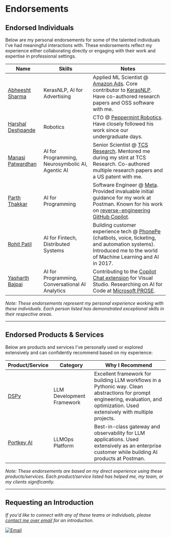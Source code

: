 # Endorsements

## Endorsed Individuals
Below are my personal endorsements for some of the talented individuals I've had meaningful interactions with. These endorsements reflect my experience either collaborating directly or engaging with their work and expertise in professional settings.

| Name | Skills | Notes |
|------|---------|--------|
| [Abheesht Sharma](https://www.linkedin.com/in/abheesht-sharma/) | KerasNLP, AI for Advertising | Applied ML Scientist @ [Amazon Ads](https://www.linkedin.com/company/amazon/posts/?feedView=all). Core contributor to [KerasNLP](https://keras.io/keras_nlp/). Have co-authored research papers and OSS software with me. |
| [Harshal Deshpande](https://www.linkedin.com/in/harshal-deshpande/) | Robotics | CTO @ [Peppermint Robotics](https://www.linkedin.com/company/peppermintrobotics/posts/?feedView=all). Have closely followed his work since our undergraduate days. |
| [Manasi Patwardhan](https://www.linkedin.com/in/manasi-patwardhan-25215019/) | AI for Programming, Neurosymbolic AI, Agentic AI | Senior Scientist @ [TCS Research](https://www.linkedin.com/company/tcs-research/posts/?feedView=all). Mentored me during my stint at TCS Research. Co-authored multiple research papers and a US patent with me. |
| [Parth Thakkar](https://www.linkedin.com/in/thakkar-parth/) | AI for Programming | Software Engineer @ [Meta](https://www.linkedin.com/company/meta/posts/?feedView=all). Provided invaluable initial guidance for my work at Postman. Known for his work on [reverse-engineering GitHub Copilot](https://thakkarparth007.github.io/copilot-explorer). |
| [Rohit Patil](https://www.linkedin.com/in/rohitrpatil/) | AI for Fintech, Distributed Systems | Building customer experience tech @ [PhonePe](https://www.linkedin.com/company/phonepe-internet/posts/?feedView=all) (chatbots, voice, ticketing, and automation systems). Introduced me to the world of Machine Learning and AI in 2017. |
| [Yasharth Bajpai](https://www.linkedin.com/in/yasharth-bajpai/) | AI for Programming, Conversational AI Analytics | Contributing to the [Copilot Chat extension](https://learn.microsoft.com/en-us/visualstudio/ide/visual-studio-github-copilot-chat?view=vs-2022) for Visual Studio. Researching on AI for Code at [Microsoft PROSE](https://www.microsoft.com/en-us/research/group/prose/). |

*Note: These endorsements represent my personal experience working with these individuals. Each person listed has demonstrated exceptional skills in their respective areas.*

---

## Endorsed Products & Services
Below are products and services I've personally used or explored extensively and can confidently recommend based on my experience:

| Product/Service | Category | Why I Recommend |
|----------------|----------|-----------------|
| [DSPy](https://github.com/stanfordnlp/dspy) | LLM Development Framework | Excellent framework for building LLM workflows in a Pythonic way. Clean abstractions for prompt engineering, evaluation, and optimization. Used extensively with multiple projects. |
| [Portkey AI](https://portkey.ai/) | LLMOps Platform | Best-in-class gateway and observability for LLM applications. Used extensively as an enterprise customer while building AI products at Postman. |

*Note: These endorsements are based on my direct experience using these products/services. Each product/service listed has helped me, my team, or my clients significantly.*


---

## Requesting an Introduction

*If you'd like to connect with any of these teams or individuals, please [contact me over email](mailto:patilrajaswa@gmail.com) for an introduction.*


[![Email](https://img.shields.io/badge/Email-patilrajaswa%40gmail.com-red?style=flat-square&logo=gmail)](mailto:patilrajaswa@gmail.com)